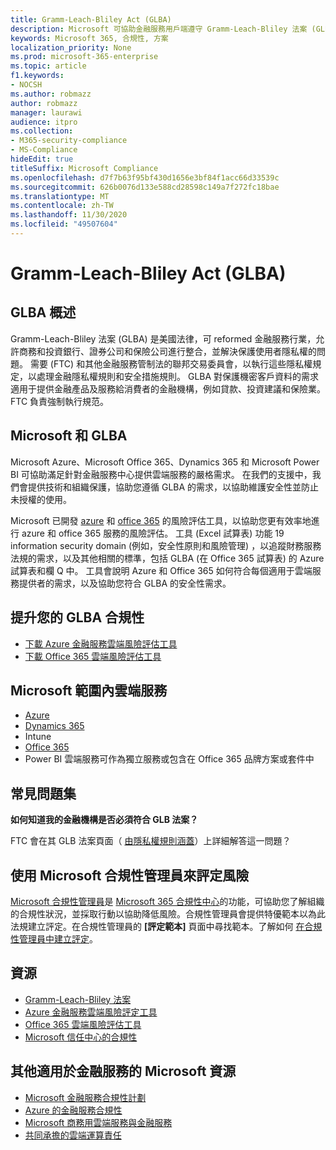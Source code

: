 ```yaml
---
title: Gramm-Leach-Bliley Act (GLBA)
description: Microsoft 可協助金融服務用戶端遵守 Gramm-Leach-Bliley 法案 (GLBA) 的隱私權和安全性需求。
keywords: Microsoft 365, 合規性, 方案
localization_priority: None
ms.prod: microsoft-365-enterprise
ms.topic: article
f1.keywords:
- NOCSH
ms.author: robmazz
author: robmazz
manager: laurawi
audience: itpro
ms.collection:
- M365-security-compliance
- MS-Compliance
hideEdit: true
titleSuffix: Microsoft Compliance
ms.openlocfilehash: d7f7b63f95bf430d1656e3bf84f1acc66d33539c
ms.sourcegitcommit: 626b0076d133e588cd28598c149a7f272fc18bae
ms.translationtype: MT
ms.contentlocale: zh-TW
ms.lasthandoff: 11/30/2020
ms.locfileid: "49507604"
---
```

# <a name="gramm-leach-bliley-act-glba"></a>Gramm-Leach-Bliley Act (GLBA)

## <a name="glba-overview"></a>GLBA 概述

Gramm-Leach-Bliley 法案 (GLBA) 是美國法律，可 reformed 金融服務行業，允許商務和投資銀行、證券公司和保險公司進行整合，並解決保護使用者隱私權的問題。 需要 (FTC) 和其他金融服務管制法的聯邦交易委員會，以執行這些隱私權規定，以處理金融隱私權規則和安全措施規則。 GLBA 對保護機密客戶資料的需求適用于提供金融產品及服務給消費者的金融機構，例如貸款、投資建議和保險業。 FTC 負責強制執行規范。

## <a name="microsoft-and-glba"></a>Microsoft 和 GLBA

Microsoft Azure、Microsoft Office 365、Dynamics 365 和 Microsoft Power BI 可協助滿足針對金融服務中心提供雲端服務的嚴格需求。 在我們的支援中，我們會提供技術和組織保護，協助您遵循 GLBA 的需求，以協助維護安全性並防止未授權的使用。

Microsoft 已開發 [azure](https://servicetrust.microsoft.com/ViewPage/TrustDocuments?command=Download&downloadType=Document&downloadId=6b218946-c235-4234-9beb-d557e39a3f44&docTab=6d000410-c9e9-11e7-9a91-892aae8839ad_Compliance_Guides) 和 [office 365](https://servicetrust.microsoft.com/ViewPage/TrustDocuments?command=Download&downloadType=Document&downloadId=55702ffd-c35a-4619-8722-ab71c0c02002&docTab=6d000410-c9e9-11e7-9a91-892aae8839ad_Compliance_Guides) 的風險評估工具，以協助您更有效率地進行 azure 和 office 365 服務的風險評估。 工具 (Excel 試算表) 功能 19 information security domain (例如，安全性原則和風險管理) ，以追蹤財務服務法規的需求，以及其他相關的標準，包括 GLBA (在 Office 365 試算表) 的 Azure 試算表和欄 Q 中。 工具會說明 Azure 和 Office 365 如何符合每個適用于雲端服務提供者的需求，以及協助您符合 GLBA 的安全性需求。

## <a name="promote-your-glba-compliance"></a>提升您的 GLBA 合規性

- [下載 Azure 金融服務雲端風險評估工具](https://servicetrust.microsoft.com/ViewPage/TrustDocuments?command=Download&downloadType=Document&downloadId=6b218946-c235-4234-9beb-d557e39a3f44&docTab=6d000410-c9e9-11e7-9a91-892aae8839ad_Compliance_Guides)
- [下載 Office 365 雲端風險評估工具](https://servicetrust.microsoft.com/ViewPage/TrustDocuments?command=Download&downloadType=Document&downloadId=55702ffd-c35a-4619-8722-ab71c0c02002&docTab=6d000410-c9e9-11e7-9a91-892aae8839ad_Compliance_Guides)

## <a name="microsoft-in-scope-cloud-services"></a>Microsoft 範圍內雲端服務

- [Azure](https://aka.ms/AzureCompliance)
- [Dynamics 365](https://aka.ms/d365-compliance-list)
- Intune
- [Office 365](https://go.microsoft.com/fwlink/p/?LinkID=2077751)
- Power BI 雲端服務可作為獨立服務或包含在 Office 365 品牌方案或套件中

## <a name="frequently-asked-questions"></a>常見問題集

**如何知道我的金融機構是否必須符合 GLB 法案？**

FTC 會在其 GLB 法案頁面（ [由隱私權規則涵蓋](https://www.ftc.gov/tips-advice/business-center/guidance/how-comply-privacy-consumer-financial-information-rule-gramm#whois)）上詳細解答這一問題？

## <a name="use-microsoft-compliance-manager-to-assess-your-risk"></a>使用 Microsoft 合規性管理員來評定風險

[Microsoft 合規性管理員](https://docs.microsoft.com/microsoft-365/compliance/compliance-manager)是 [Microsoft 365 合規性中心](https://docs.microsoft.com/microsoft-365/compliance/microsoft-365-compliance-center)的功能，可協助您了解組織的合規性狀況，並採取行動以協助降低風險。合規性管理員會提供特優範本以為此法規建立評定。在合規性管理員的 **[評定範本]** 頁面中尋找範本。了解如何 [在合規性管理員中建立評定](https://docs.microsoft.com/microsoft-365/compliance/compliance-manager-assessments)。

## <a name="resources"></a>資源

- [Gramm-Leach-Bliley 法案](https://www.ftc.gov/tips-advice/business-center/privacy-and-security/gramm-leach-bliley-act)
- [Azure 金融服務雲端風險評定工具](https://servicetrust.microsoft.com/ViewPage/TrustDocuments?command=Download&downloadType=Document&downloadId=6b218946-c235-4234-9beb-d557e39a3f44&docTab=6d000410-c9e9-11e7-9a91-892aae8839ad_Compliance_Guides)
- [Office 365 雲端風險評估工具](https://servicetrust.microsoft.com/ViewPage/TrustDocuments?command=Download&downloadType=Document&downloadId=55702ffd-c35a-4619-8722-ab71c0c02002&docTab=6d000410-c9e9-11e7-9a91-892aae8839ad_Compliance_Guides)
- [Microsoft 信任中心的合規性](https://www.microsoft.com/trust-center/compliance/compliance-overview)

## <a name="other-microsoft-resources-for-financial-services"></a>其他適用於金融服務的 Microsoft 資源

- [Microsoft 金融服務合規性計劃](https://www.microsoft.com/download/details.aspx?id=55332)
- [Azure 的金融服務合規性](https://azure.microsoft.com/resources/videos/azurecon-2015-financial-services-compliance-in-azure/)
- [Microsoft 商務用雲端服務與金融服務](https://www.microsoft.com/trustcenter/cloudservices/financialservices)
- [共同承擔的雲端運算責任](https://aka.ms/sharedresponsibility)
